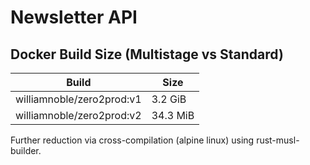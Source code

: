 # Newsletter API



## Docker Build Size (Multistage vs Standard)

| Build                     | Size  |
|---------------------------|-------|
| williamnoble/zero2prod:v1 | 3.2 GiB |
| williamnoble/zero2prod:v2 | 34.3 MiB  |

Further reduction via cross-compilation (alpine linux) using rust-musl-builder.

